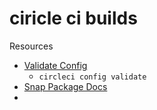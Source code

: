 # ciricle ci builds

Resources
- [Validate Config](https://circleci.com/docs/2.0/local-cli/#validate-a-circleci-config)
    - `circleci config validate`
- [Snap Package Docs](https://circleci.com/docs/2.0/build-publish-snap-packages/)
- 